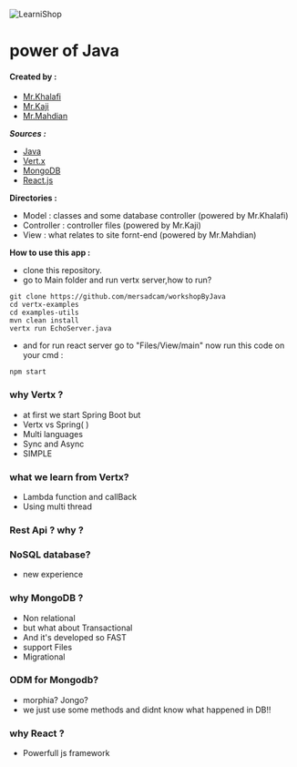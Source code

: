 ![LearniShop](http://uupload.ir/files/eijm_logo.png)
# power of Java

#### Created by :
- [Mr.Khalafi](https://github.com/mersadcam)
- [Mr.Kaji](https://github.com/ehsan1814/)
- [Mr.Mahdian](https://github.com/mahdian888)

***Sources :***
- [Java](https://www.java.com/en/)
- [Vert.x](https://vertx.io/)
- [MongoDB](https://www.mongodb.com/)
- [React.js](https://reactjs.org/)

**Directories :**
- Model : classes and some database controller (powered by Mr.Khalafi)
- Controller : controller files (powered by Mr.Kaji)
- View : what relates to site fornt-end (powered by Mr.Mahdian)

**How to use this app :**
- clone this repository.
- go to Main folder and run vertx server,how to run?

```
git clone https://github.com/mersadcam/workshopByJava
cd vertx-examples
cd examples-utils
mvn clean install
vertx run EchoServer.java
```
- and for run react server go to "Files/View/main"
now run this code on your cmd :
```
npm start
```

### why Vertx ?
- at first we start Spring Boot but
- Vertx vs Spring( )
- Multi languages
- Sync and Async
- SIMPLE

### what we learn from Vertx?
- Lambda function and callBack
- Using multi thread

### Rest Api ? why ?

### NoSQL database?
- new experience

### why MongoDB ?
- Non relational 
- but what about Transactional
- And it's developed so FAST
- support Files
- Migrational

### ODM for Mongodb?
- morphia? Jongo?
- we just use some methods and didnt know what happened in DB!!

### why React ?
- Powerfull js framework
